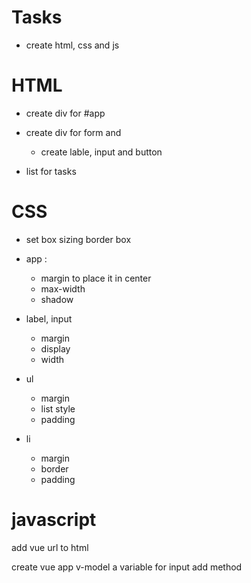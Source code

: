 # Tasks

- create html, css and js

# HTML
    
- create div for #app
- create div for form and 
    - create lable, input and button

- list for tasks

# CSS

- set box sizing border box

- app :    
    - margin to place it in center 
    - max-width
    - shadow
    
- label, input
    - margin
    - display
    - width
- ul 
    - margin
    - list style
    - padding

- li
    - margin
    - border
    - padding

# javascript

add vue url to html

create vue app
    v-model a variable for input
    add method 